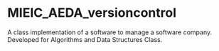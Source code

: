 # MIEIC_AEDA_versioncontrol
A class implementation of a software to manage a software company. Developed for Algorithms and Data Structures Class.
